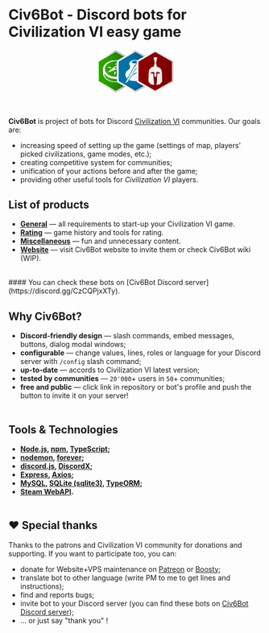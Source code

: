# Civ6Bot - Discord bots for Civilization VI easy game
<p align="center">
    <img style="max-width: 30%; height: auto;" src="images/merged.png">
</p>
<br>

**Civ6Bot** is project of bots for Discord [Civilization VI](https://civilization.com/) communities. Our goals are:
- increasing speed of setting up the game (settings of map, players' picked civilizations, game modes, etc.);
- creating competitive system for communities;
- unification of your actions before and after the game;
- providing other useful tools for *Civilization VI* players.

## <a name="list"></a>List of products
- [**General**](https://github.com/civ6bot/general) — all requirements to start-up your Civilization VI game.
- [**Rating**](https://github.com/civ6bot/rating) — game history and tools for rating.
- [**Miscellaneous**](https://github.com/civ6bot/miscellaneous) — fun and unnecessary content.
- [**Website**](https://github.com/civ6bot/website) — visit Civ6Bot website to invite them or check Civ6Bot wiki (WIP).
<br>
#### You can check these bots on [Civ6Bot Discord server](https://discord.gg/CzCQPjxXTy).
<br>

## <a name="list"></a>Why Civ6Bot?
- **Discord-friendly design** — slash commands, embed messages, buttons, dialog modal windows;
- **configurable** — change values, lines, roles or language for your Discord server with `/config` slash command;
- **up-to-date** — accords to Civilization VI latest version;
- **tested by communities** —  `20'000`+ users in `50`+ communities;
- **free and public** — click link in repository or bot's profile and push the button to invite it on your server!
<br><br>

## <a name="tools"></a>Tools & Technologies
* **[Node.js](https://nodejs.org/en/), [npm](https://www.npmjs.com/), [TypeScript](https://www.typescriptlang.org/);**
* **[nodemon](https://www.npmjs.com/package/nodemon), [forever](https://www.npmjs.com/package/forever);**
* **[discord.js](https://discord.js.org/#/), [DiscordX](https://www.npmjs.com/package/discordx);**
* **[Express](https://expressjs.com/), [Axios](https://www.npmjs.com/package/axios);**
* **[MySQL](https://www.npmjs.com/package/mysql), [SQLite (sqlite3)](https://www.npmjs.com/package/sqlite3), [TypeORM](https://typeorm.io/);**
* **[Steam WebAPI](https://steamcommunity.com/dev).**
<br><br>

## <a name="thanks"></a>❤️ Special thanks
Thanks to the patrons and Civilization VI community for donations and supporting. If you want to participate too, you can:
- donate for Website+VPS maintenance on [Patreon](https://www.patreon.com/civ6bot) or [Boosty](https://boosty.to/civ6bot);
- translate bot to other language (write PM to me to get lines and instructions);
- find and reports bugs;
- invite bot to your Discord server (you can find these bots on [Civ6Bot Discord server](https://discord.gg/CzCQPjxXTy));
- ... or just say "thank you" !
